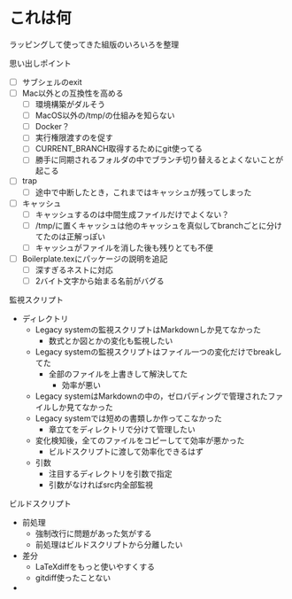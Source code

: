 # これは何

ラッピングして使ってきた組版のいろいろを整理

思い出しポイント

- [ ] サブシェルのexit
- [ ] Mac以外との互換性を高める
  - [ ] 環境構築がダルそう
  - [ ] MacOS以外の/tmp/の仕組みを知らない
  - [ ] Docker？
  - [ ] 実行権限渡すのを促す
  - [ ] CURRENT_BRANCH取得するためにgit使ってる
  - [ ] 勝手に同期されるフォルダの中でブランチ切り替えるとよくないことが起こる
- [ ] trap
  - [ ] 途中で中断したとき，これまではキャッシュが残ってしまった
- [ ] キャッシュ
  - [ ] キャッシュするのは中間生成ファイルだけでよくない？
  - [ ] /tmp/に置くキャッシュは他のキャッシュを真似してbranchごとに分けてたのは正解っぽい
  - [ ] キャッシュがファイルを消した後も残りとても不便
- [ ] Boilerplate.texにパッケージの説明を追記
  - [ ] 深すぎるネストに対応
  - [ ] 2バイト文字から始まる名前がバグる

監視スクリプト

- ディレクトリ
  - Legacy systemの監視スクリプトはMarkdownしか見てなかった
    - 数式とか図とかの変化も監視したい
  - Legacy systemの監視スクリプトはファイル一つの変化だけでbreakしてた
    - 全部のファイルを上書きして解決してた
      - 効率が悪い
  - Legacy systemはMarkdownの中の，ゼロパディングで管理されたファイルしか見てなかった
  - Legacy systemでは短めの書類しか作ってこなかった
    - 章立てをディレクトリで分けて管理したい
  - 変化検知後，全てのファイルをコピーしてて効率が悪かった
    - ビルドスクリプトに渡して効率化できるはず
  - 引数
    - 注目するディレクトリを引数で指定
    - 引数がなければsrc内全部監視

<!--
- 情報
  - [ ] 前後（ビフォーアフター）
  - [ ] ディレクトリ（）target
    - [x] 番号
    - [x] イレギュラー・連想
  - [ ] バッファー　Target_1[target_0]=ハッシュ
    - [ ] ファイル名に新しく識別番号を割り振る，
    - [ ] 連想配列
    - [ ] target_0["aaa"]=1，インクリメント
    - [ ] 要素数分回す，回す点に関しては要素数だけが大事
    - [ ] 必要なのは要素数だけ
      - [ ] 要素数_1["${target}"]=インクリメントで数えた要素数
      - [ ] インクリメント必要？
  - [ ] 変化検知後は配列を初期化

  - [ ] ゼロパディングしてた理由
    - [ ] エディタで表示されるファイルが辞書順で整数順ではなくて不便だった
    - [ ] メモ
  - [ ] 状態変数で管理するメリット
    - [ ] 擬多次元配列を使う時に引数が少なく済む
  - [ ] 将来的に，状態変数を文字列ではなくpartのような配列として管理したい
      配列を使えばもっとメタ的操作ができそう

    
ファイルの数が変わったら

増減に関わるファイルを探す
探すために名前を控える
控えた名前と現在の名前を比較
第一周と変更後の周回のみ名前を上書きする
名前のリストが必要
最後まで探し切る
for文の中で，何周目なのか知るためにインクリメント必要？
名称変更を考えると，増えたファイルと減ったファイル両方考えないといけない

# 配列を比較
  # 引数は比べる二つの配列
  # 引数の順番に意味を持たせる
# 配列を記録
  # 異なる要素を割り出し，要素のインデックスを記録する 
    # ファイル数が増減する前後でインデックスがズレた場合，どっちのバッファーを参照すればいいかわからなくなる
      # 要素のインデックスではなく名前を記録する
        # せっかく場合分けするんだからインデックスで記録する
        # ファイル増えたらcurrent_index参照，ファイル減ったらprevious_index参照
        # 更新する前にビルドスクリプトを呼ぶから情報は保持される
        # ファイル数が変わらない状態，増えた数と減った数が等しい場合がある
        # リネームとか
  # 増減したファイル・変更されたファイルに対応する処理を分ける予定はないが，一応分けて記録する
    # 二つの記録の重複はビルドスクリプト側で処理する
  # modeによって記録する配列を変える

-->
  
ビルドスクリプト

- 前処理
  - 強制改行に問題があった気がする
  - 前処理はビルドスクリプトから分離したい
- 差分
  - LaTeXdiffをもっと使いやすくする
  - gitdiff使ったことない
- 